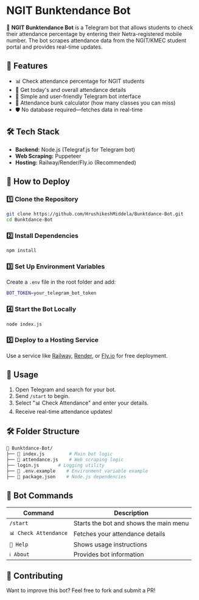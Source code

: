 # NGIT Bunktendance Bot

🚀 **NGIT Bunktendance Bot** is a Telegram bot that allows students to check their attendance percentage by entering their Netra-registered mobile number. The bot scrapes attendance data from the NGIT/KMEC student portal and provides real-time updates.

## 📌 Features
- 📊 Check attendance percentage for NGIT students
- 📅 Get today's and overall attendance details
- 🤖 Simple and user-friendly Telegram bot interface
- 🔢 Attendance bunk calculator (how many classes you can miss)
- 🛡️ No database required—fetches data in real-time

## 🛠️ Tech Stack
- **Backend:** Node.js (Telegraf.js for Telegram bot)
- **Web Scraping:** Puppeteer
- **Hosting:** Railway/Render/Fly.io (Recommended)

## 🚀 How to Deploy

### 1️⃣ Clone the Repository
```sh
git clone https://github.com/HrushikeshMiddela/Bunktdance-Bot.git
cd Bunktdance-Bot
```

### 2️⃣ Install Dependencies
```sh
npm install
```

### 3️⃣ Set Up Environment Variables
Create a `.env` file in the root folder and add:
```sh
BOT_TOKEN=your_telegram_bot_token
```

### 4️⃣ Start the Bot Locally
```sh
node index.js
```

### 5️⃣ Deploy to a Hosting Service
Use a service like [Railway](https://railway.app), [Render](https://render.com), or [Fly.io](https://fly.io) for free deployment.

## 📜 Usage
1. Open Telegram and search for your bot.
2. Send `/start` to begin.
3. Select "📊 Check Attendance" and enter your details.
4. Receive real-time attendance updates!

## 🛠 Folder Structure
```sh
📁 Bunktdance-Bot/
├── 📜 index.js         # Main bot logic
├── 📜 attendance.js    # Web scraping logic
├── login.js       # Logging utility
├── 📜 .env.example    # Environment variable example
├── 📜 package.json    # Node.js dependencies
```

## 🤖 Bot Commands
| Command | Description |
|---------|-------------|
| `/start` | Starts the bot and shows the main menu |
| `📊 Check Attendance` | Fetches your attendance details |
| `📖 Help` | Shows usage instructions |
| `ℹ️ About` | Provides bot information |

## 📝 Contributing
Want to improve this bot? Feel free to fork and submit a PR!


